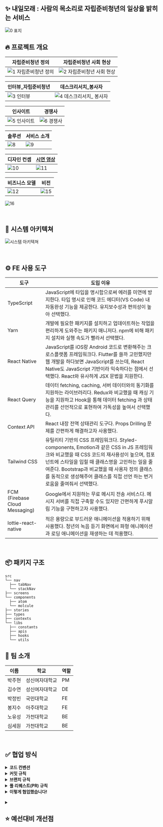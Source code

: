 ## ✨ 내일모래 : 사람의 목소리로 자립준비청년의 일상을 밝히는 서비스

![0 표지](https://github.com/user-attachments/assets/5c52cc72-0b46-49cf-88a0-406dbb1379ed)

## 🔥 프로젝트 개요

| 자립준비청년 정의 | 자립준비청년 사회 현상 |
|---|---|
| ![1 자립준비청년 정의](https://github.com/user-attachments/assets/0e94a7a6-f8c7-4e47-a358-a403b39f3840) | ![2 자립준비청년 사회 현상](https://github.com/user-attachments/assets/a3e9c742-f0a4-4647-a557-e1b8c8c9f63b) |

| 인터뷰_자립준비청년 | 데스크리서치_봉사자 |
|---|---|
| ![3 인터뷰](https://github.com/user-attachments/assets/138d4989-f3ee-4170-8b76-ed739005912e) | ![4 데스크리서치_ 봉사자](https://github.com/user-attachments/assets/348619de-43a2-4e36-bc2c-5f601e4b5d7f) |

| 인사이트 | 경쟁사 |
|---|---|
| ![5 인사이트](https://github.com/user-attachments/assets/2193d812-9586-4b58-9aa7-951a748ff4d8) | ![6 경쟁사](https://github.com/user-attachments/assets/bcd2f90f-91e8-4356-a822-6b389953ceb9) |

| 솔루션 | 서비스 소개 |
|---|---|
| ![8](https://github.com/user-attachments/assets/549dab24-23f2-45af-9366-19e0d8b1d717) | ![9](https://github.com/user-attachments/assets/b6895bdb-475a-416b-a015-769fa6bad5ef) |

| 디자인 컨셉 | <a href="https://youtu.be/hEcB9O_u_yA?feature=shared" target="_blank" rel="noopener noreferrer">시연 영상</a> |
|---|---|
| ![10](https://github.com/user-attachments/assets/360cc5b0-2e16-4420-96e9-5c755e66f0db) | ![11](https://github.com/user-attachments/assets/52ff3aef-6ee8-4945-b75b-91e8692737f6) |

| 비즈니스 모델 | 비전 |
|---|---|
| ![12](https://github.com/user-attachments/assets/5b385c9f-d3d2-4a5a-adfc-f3d0b6663de6) | ![15](https://github.com/user-attachments/assets/29f7cf13-3334-487e-b22e-1b7863cd18fd) |

![16](https://github.com/user-attachments/assets/30f29d31-b870-4119-9ff3-827740843840)

<br>

## 📝 시스템 아키텍쳐

![시스템 아키텍쳐](https://github.com/user-attachments/assets/00362eb3-d84d-48c1-a41a-e08c0cf745f5)

<br>

## ⚙️ FE 사용 도구

| 도구 | 도입 이유 |
|---|---|
| TypeScript | JavaScript에 타입을 명시함으로써 에러를 미연에 방지한다. 타입 명시로 인해 코드 에디터(VS Code) 내 자동완성 기능을 제공한다. 유지보수성과 편의성이 높아 선택했다. |
| Yarn | 개발에 필요한 패키지를 설치하고 업데이트하는 작업을 편리하게 도와주는 패키지 매니저다. npm에 비해 패키지 설치와 실행 속도가 빨라서 선택했다. |
| React Native | JavaScript를 iOS랑 Android 코드로 변환해주는 크로스플랫폼 프레임워크다. Flutter를 쓸까 고민했지만 웹 개발을 하다보면 JavaScript를 쓰는데, React Native도 JavaScript 기반이라 익숙하다는 점에서 선택했다. React와 유사하게 JSX 문법을 지원한다. |
| React Query | 데이터 fetching, caching, 서버 데이터와의 동기화를 지원하는 라이브러리다. Redux와 비교했을 때 캐싱 기능을 지원하고 Hook을 통해 데이터 fetching 과 상태 관리를 선언적으로 표현하여 가독성을 높여서 선택했다. |
| Context API | React 내장 전역 상태관리 도구다. Props Drilling 문제를 간편하게 해결하고자 사용했다. |
| Tailwind CSS | 유틸리티 기반의 CSS 프레임워크다. Styled-components, Emotion과 같은 CSS in JS 프레임워크와 비교했을 때 CSS 코드의 재사용성이 높으며, 컴포넌트에 스타일을 입힐 때 클래스명을 고민하는 일을 줄여준다. Bootstrap과 비교했을 때 사용자 정의 클래스를 동적으로 생성해주어 클래스를 직접 선언 하는 번거로움을 줄여줘서 선택했다. |
| FCM (Firebase Cloud Messaging) | Google에서 지원하는 무료 메시지 전송 서비스다. 메시지 서버를 직접 구축할 수도 있지만 간편하게 푸시알림 기능을 구현하고자 사용했다. |
| lottie-react-native | 적은 용량으로 부드러운 애니메이션을 적용하기 위해 사용했다. 청년의 녹음 듣기 화면에서 파형 애니메이션과 로딩 애니메이션을 재생하는 데 적용했다.  |

<br>

## 📦 패키지 구조

```
src
└── nav
  ├── tabNav
  └── stackNav
├── screens
└── components
  ├── atom
  └── molcule
├── stories
├── types
├── contexts
└── libs
  ├── constants
  ├── apis
  ├── hooks
  └── utils
```

## 🧐 팀 소개

| 이름 | 학교 | 역할 |
| --- | --- | --- |
| 박주현 | 성신여자대학교 | PM |
| 김수연 | 성신여자대학교 | DE |
| 박정빈 | 국민대학교 | FE |
| 봉지수 | 아주대학교 | FE |
| 노유성 | 가천대학교 | BE |
| 심세원 | 가천대학교 | BE |

<br>

## ✅ 협업 방식

<details>
<summary><b>코드 컨벤션</b></summary>

<br>

**React Native: JavaScript**

| 구분 | 규칙 |
|------|------|
| Name | • 변수 선언 시 const를 기본으로 사용, 필요한 경우에만 let 사용<br>• 객체 및 배열에는 리터럴 표기법 사용<br>• 함수는 함수 표현식을 주로 사용 |
| Format | • 들여쓰기는 2칸 사용<br>• 여러 줄에 걸치는 객체는 쉼표 뒤에 줄 바뀜 적용 |
| 주석 | • 코드의 의도를 설명하는 주석 추가 |

</br>

</details>

<details>
<summary><b>커밋 규칙</b></summary>

</br>

**설명**

| 구분 | 규칙 |
|------|------|
| Name | • `<type>/<subject>`의 규칙으로 작성<br>• 작은 단위로 커밋을 작성하는 것을 기본으로 함 |
| Tag type | • `feat` : 새로운 기능 추가<br>• `style` : 주석 등 코드 포맷 수정<br>• `chore` : 사소한 코드 수정<br>• `fix` : 에러 및 버그 수정<br>• `docs` : 문서 수정<br>• `design` : 디자인 관련 코드 추가 및 수정<br>• `refactor` : 코드 리팩토링<br>• `deploy` : 배포 관련 설정 추가 및 수정 |

**예시**

```
feat/버튼 생성

버튼 컴포넌트 파일을 생성하고 UI를 작성
onClick이나 다른 기능은 구현하지 않았습니다!
```

</br>

</details>

<details>
<summary><b>브랜치 규칙</b></summary>

</br>

**설명**

| 구분 | 규칙 |
|------|------|
| Name | • `{feature name}/#{issue number}`의 규칙으로 작성<br>• 태그는 커밋 태그와 동일하게 사용<br>• 이슈를 해결하기 위한 브랜치를 만드는 것을 기본으로 함 |

**예시**

```
회원가입/#1
```

</br>

</details>

<details>
<summary><b>풀 리퀘스트(PR) 규칙</b></summary>

</br>

**설명**

| 구분 | 규칙 |
|------|------|
| Name | • `<type>/<subject>`의 규칙으로 작성<br>• 태그는 커밋 태그와 동일하게 사용<br>• 내용에는 자신이 작업했던 작업 기록 |

**예시**

```
refactor/회원가입
```

</br>

</details>

<details>
<summary><b>이렇게 협업했습니다!</b></summary>

</br>

| 항목               | 이미지                                                          | 설명                           |
|-------------------|----------------------------------------------------------------|--------------------------------|
| 회의록            | <img src="https://github.com/user-attachments/assets/05828601-f9bf-4d37-bb32-06b06051c226" style="width: 70%;" /> | 회의한 내용을 명시적으로 활용할 수 있도록 회의록을 작성해 공유했습니다|
| 할 일 정리        | <img src="https://github.com/user-attachments/assets/044c6c3f-0dca-4d25-ae00-7c889e9657ce" style="width: 70%;" /> | 해야 할 일을 정리해 놓아 일정관리를 하였고, 팀원들에게 진행도를 공유하였습니다 |
| API 명세          | <img src="https://github.com/user-attachments/assets/29be2e30-88e7-42d8-a523-49624161e718" style="width: 70%;" /> | 스웨거를 통해 API 명세를 확인하며, BackEnd분들과 의견을 나누었습니다.   |
| 와이어프레임      | <img src="https://github.com/user-attachments/assets/b8b096b6-8377-4344-8c21-2ed2a1e1aab6" style="width: 70%;" /> | 피그마에서 와이어프레임을 살펴보며 팀원들과 의견을 공유했습니다|
| 디자인            | <img src="https://github.com/user-attachments/assets/c0a605d1-3ba2-4402-9e5f-e1548f30d815" style="width: 70%;" /> | 최종 디자인을 살펴보며 팀원들과 의견을 공유했습니다|

</br>

</details>

<br>

<details>
<summary><h2>⭐️ 예선대비 개선점</h2></summary>

</br>

**1. Expo 환경에서 React Native CLI로의 개발 환경 변경**

개발 환경을 React Native CLI로 변경함으로써 빌드 시간을 약 20분에서 1분 미만으로 단축시켰습니다. 이로 인해 빌드 시간 95% 이상 단축되었으며, 개발 효율성을 크게 향상시킬 수 있었습니다.

초기에는 Expo Managed Workflow를 사용하여 빠른 시작과 개발을 목표로 했습니다. 하지만, 카카오 로그인 API와 같은 네이티브 기능을 사용하기 위해서는 EAS Build를 활용해야 했습니다. Expo Managed Workflow는 네이티브 모듈을 직접 사용할 수 없으며, EAS Build는 네이티브 코드와 관련된 작업을 처리하는 서비스였기 때문입니다.

하지만 EAS Build의 긴 빌드 시간은 개발 효율성을 낮추는 주요 원인이었습니다. 이를 해결하기 위해 React Native CLI로 환경을 전환하였고, 빌드 시간을 크게 단축시켜 개발 속도와 효율성을 향상시켰습니다.

또한, 네이티브 종속성을 직접 관리하면서 추가적인 커스터마이징이 가능해졌습니다. 구체적으로,

녹음 기능은 `expo-av`에서 `react-native-audio-recorder-player`로,
알림 기능은 `react-native-push-notification`에서 `notifee/react-native`로 변경하여 세부적인 설정을 할 수 있었습니다.

**2. 앱 완성도 및 안정성 향상**

기존에 구현하지 못했던 기능들을 추가하고, API 연결 안정성을 높여 앱의 완성도와 안정성을 크게 향상시켰습니다.

특히, 알림 기능의 완성도를 높이기 위해 알림 수신 조건과 앱 상태에 따른 분기 처리를 구현하였습니다. 이를 통해 사용자가 앱을 열지 않은 상태에서도 알림을 받을 수 있도록 안정성을 강화했습니다.

**3. 에셋 최적화**

+ 이미지 최적화

이미지 파일 확장자를 png, webp, svg로 통일하였습니다.
간단한 아이콘은 svg 사용.
svg로 표현 불가한 이미지는 webp 사용.
배경화면처럼 webp로 변환 시 품질 손상이 발생하는 이미지는 png로 유지.

+ 오디오 최적화
  
백엔드 음성 인식을 위해 wav 형식으로 녹음 후 API 요청을 합니다.
추후 ADPCM 형식을 사용해 데이터 손실 없이 파일 크기를 줄일 계획입니다.

+ 폰트 최적화
  
사용하지 않는 폰트를 삭제해 용량 축소.
향후 가장 자주 사용하는 wantedsans 외의 폰트를 서브셋 폰트로 제작할 계획입니다.

<br>

</details>
